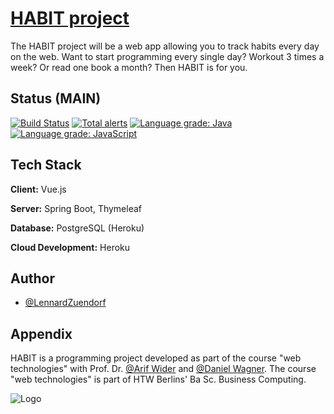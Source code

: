 
# [HABIT project](https://habit-project.herokuapp.com/)

The HABIT project will be a web app allowing you to track habits every day on the web.
Want to start programming every single day? Workout 3 times a week? Or read one book a month? Then HABIT is for you.

## Status (MAIN)

[![Build Status](https://travis-ci.com/LennardZuendorf/HABIT.svg?branch=main)](https://travis-ci.com/LennardZuendorf/HABIT)
[![Total alerts](https://img.shields.io/lgtm/alerts/g/LennardZuendorf/HABIT.svg?logo=lgtm&logoWidth=18)](https://lgtm.com/projects/g/LennardZuendorf/HABIT/alerts/)
[![Language grade: Java](https://img.shields.io/lgtm/grade/java/g/LennardZuendorf/HABIT.svg?logo=lgtm&logoWidth=18)](https://lgtm.com/projects/g/LennardZuendorf/HABIT/context:java)
[![Language grade: JavaScript](https://img.shields.io/lgtm/grade/javascript/g/LennardZuendorf/HABIT.svg?logo=lgtm&logoWidth=18)](https://lgtm.com/projects/g/LennardZuendorf/HABIT/context:javascript)

## Tech Stack

**Client:** Vue.js

**Server:** Spring Boot, Thymeleaf

**Database:** PostgreSQL (Heroku)

**Cloud Development:** Heroku


## Author

- [@LennardZuendorf](https://github.com/LennardZuendorf)


## Appendix

HABIT is a programming project developed as part of the course "web technologies" with Prof. Dr. [@Arif Wider](https://github.com/ProfWider) and [@Daniel Wagner](https://github.com/DanielWagner87).
The course "web technologies" is part of HTW Berlins' Ba Sc. Business Computing.    

![Logo](https://raw.githubusercontent.com/LennardZuendorf/HABIT/workingBranch/src/main/resources/static/img/logo_long.svg)
